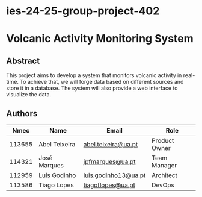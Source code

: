 # ies-24-25-group-project-402

# Volcanic Activity Monitoring System

## Abstract

This project aims to develop a system that monitors volcanic activity in real-time. To achieve that, we will forge data based on different sources and store it in a database. The system will also provide a web interface to visualize the data.

## Authors

| Nmec   | Name          | Email                | Role          |
| ------ | ------------- | -------------------- | ------------- |
| 113655 | Abel Teixeira | <abel.teixeira@ua.pt>  | Product Owner |
| 114321 | José Marques  | <jpfmarques@ua.pt>     | Team Manager  |
| 112959 | Luís Godinho  | <luis.godinho13@ua.pt> | Architect     |
| 113586 | Tiago Lopes   | <tiagoflopes@ua.pt>    | DevOps        |
